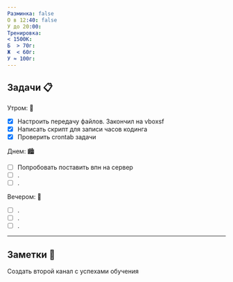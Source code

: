 ```yaml
---
Разминка: false
О в 12:40: false
У до 20:00: 
Тренировка: 
< 1500К: 
Б  > 70г: 
Ж  < 60г: 
У ≈ 100г:
---
```


## Задачи 📋 

Утром: 🌅 
- [x] Настроить передачу файлов. Закончил на vboxsf
- [x] Написать скрипт для записи часов кодинга
- [x] Проверить crontab задачи

Днем: 🏙️
- [ ] Попробовать поставить впн на сервер 
- [ ] .
- [ ] .

Вечером: 🍜
- [ ] .
- [ ] .
- [ ] .

---

## Заметки 📝 

Создать второй канал с успехами обучения
